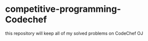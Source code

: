 # competitive-programming-Codechef
this repository will keep all of my solved problems on CodeChef OJ
